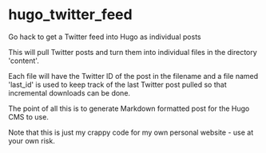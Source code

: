 # hugo_twitter_feed
Go hack to get a Twitter feed into Hugo as individual posts

This will pull Twitter posts and turn them into individual files in the directory 'content'.  

Each file will have the Twitter ID of the post in the filename and a file named 'last_id' is used to keep track of the last Twitter post pulled so that incremental downloads can be done.

The point of all this is to generate Markdown formatted post for the Hugo CMS to use.

Note that this is just my crappy code for my own personal website - use at your own risk.
